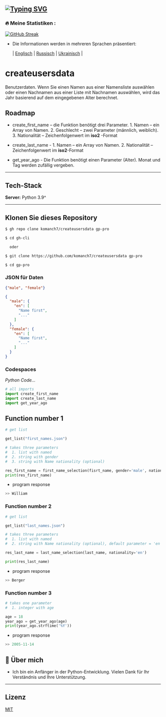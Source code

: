[![Typing SVG](https://readme-typing-svg.herokuapp.com?color=%2336BCF7&lines=BENUTZER+DATEN+ERSTELLEN)](https://github.com/komanch7/createusersdata)
---

### 🔥 Meine Statistiken :
[![GitHub Streak](https://github-readme-streak-stats.herokuapp.com/?user=komanch7&theme=dark&background=0d1117)](https://github.com/komanch7/createusersdata/pulse)

- Die Informationen werden in mehreren Sprachen präsentiert:
    
    | [Englisch](https://github.com/komanch7/createusersdata/blob/main/README.md) |
    [Russisch](https://github.com/komanch7/createusersdata/blob/main/docs/README_RU.md) |
    [Ukrainisch](https://github.com/komanch7/createusersdata/blob/main/docs/README_UA.md) |

# createusersdata
Benutzerdaten. Wenn Sie einen Namen aus einer Namensliste auswählen oder einen Nachnamen aus einer Liste mit Nachnamen auswählen, wird das Jahr basierend auf dem eingegebenen Alter berechnet.

## Roadmap
- create_first_name – die Funktion benötigt drei Parameter. 1. Namen – ein Array von Namen. 2. Geschlecht – zwei Parameter (männlich, weiblich). 3. Nationalität – Zeichenfolgenwert im __iso2__ -Format

- create_last_name - 1. Namen – ein Array von Namen. 2. Nationalität – Zeichenfolgenwert im __iso2__-Format

- get_year_ago - Die Funktion benötigt einen Parameter (Alter). Monat und Tag werden zufällig vergeben.

---
## Tech-Stack

**Server:** Python 3.9^

---

## Klonen Sie dieses Repository

```sh
$ gh repo clone komanch7/createusersdata gp-pro

$ cd gh-cli

  oder

$ git clone https://github.com/komanch7/createusersdata gp-pro

$ cd gp-pro
```



### JSON für Daten
```json
{"male", "female"}
```
```json
{
  "male": {
    "en": [
      "Name first",
      "..."
    ]
  },
  "female": {
    "en": [
      "Name first",
      "..."
    ]
  }
}
```

### Codespaces
_Python Code..._
```python
# all imports
import create_first_name
import create_last_name
import get_year_ago
```
## Function number 1
```python
# get list

get_list("first_names.json")

# takes three parameters
#  1. list with named
#  2. string with gender
#  3. string with Name nationality (optional)

res_first_name = first_name_selection(fisrt_name, gender='male', nationality='us')
print(res_first_name)
```
- program response
```python
>> William
```
### Function number 2
```python
# get list

get_list("last_names.json")

# takes three parameters
#  1. list with named
#  2. string with Name nationality (optional), default parameter = 'en'

res_last_name = last_name_selection(last_name, nationality='en')

print(res_last_name)
```
- program response
```python
>> Berger
```
### Function number 3
```python
# takes one parameter
#  1. integer with age

age = 18
year_ago = get_year_ago(age)
print(year_ago.strftime('%Y'))
```
- program response
```python
>> 2005-11-14
```

## 🚀 Über mich
- Ich bin ein Anfänger in der Python-Entwicklung. Vielen Dank für Ihr Verständnis und Ihre Unterstützung.
---

## Lizenz
[MIT](https://github.com/komanch7/createusersdata/LICENSE)